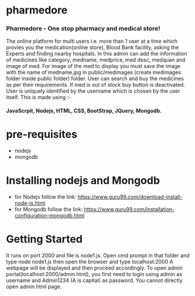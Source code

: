 # pharmedore
### Pharmedore - One stop pharmacy and medical store!
The online platform for multi users i.e. more than 1 user at a time which provies you the medication(online store), Blood Bank facility, asking the Experts and finding nearby hospitals.
In this admin can add the information of medicines like category, medname, medprice, med desc, medquan and image of med. For image of the med to display 
you must save the image with the name of medname.jpg in public/medimages (create medimages folder inside public folder) folder. User can search and buy the medicines as per their requirements. If med is out of stock
buy button is deactivated. User is uniquely identified by the username which is chosen by the user itself.
This is made using :- 
#### JavaScrpit, Nodejs, HTML, CSS, BootStrap, JQuery, Mongodb.
# pre-requisites
* nodejs
* mongodb
# Installing nodejs and Mongodb
* for Nodejs follow the link: https://www.guru99.com/download-install-node-js.html
* for Mongodb follow the link: https://www.guru99.com/installation-configuration-mongodb.html
# Getting Started
It runs on port 2000 and file is node1.js. Open cmd prompt in that folder and type node node1.js then open the browser and type localhost:2000 
A webpage will be displayed and then proceed accordingly. To open admin portal(localhost:2000/admin.html), you first need to login using admin as username and Admin1234 (A is capital) as password.
You cannot directly open admin.html page.
